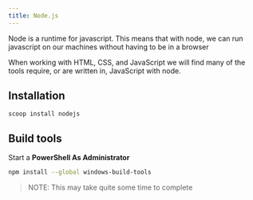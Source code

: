 ```yaml
---
title: Node.js
---
```


Node is a runtime for javascript. This means that with node, we can run
javascript on our machines without having to be in a browser

When working with HTML, CSS, and JavaScript we will find many of the tools
require, or are written in, JavaScript with node.

## Installation

```shell
scoop install nodejs
```

## Build tools

Start a **PowerShell As Administrator**

```sh
npm install --global windows-build-tools
```

> NOTE: This may take quite some time to complete
